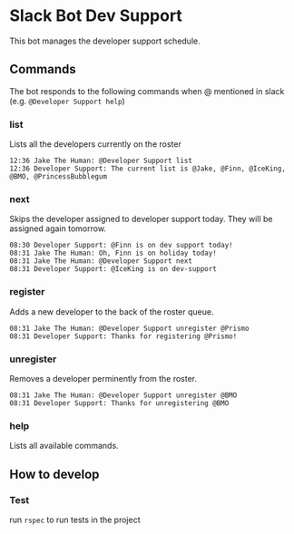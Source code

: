 # Slack Bot Dev Support

This bot manages the developer support schedule.

## Commands
The bot responds to the following commands when @ mentioned in slack (e.g. `@Developer Support help`)

### list
Lists all the developers currently on the roster

```
12:36 Jake The Human: @Developer Support list
12:36 Developer Support: The current list is @Jake, @Finn, @IceKing, @BMO, @PrincessBubblegum
```

### next
Skips the developer assigned to developer support today. They will be assigned again tomorrow.

```
08:30 Developer Support: @Finn is on dev support today!
08:31 Jake The Human: Oh, Finn is on holiday today!
08:31 Jake The Human: @Developer Support next
08:31 Developer Support: @IceKing is on dev-support
```

### register
Adds a new developer to the back of the roster queue.

```
08:31 Jake The Human: @Developer Support unregister @Prismo
08:31 Developer Support: Thanks for registering @Prismo!
```

### unregister
Removes a developer perminently from the roster.

```
08:31 Jake The Human: @Developer Support unregister @BMO
08:31 Developer Support: Thanks for unregistering @BMO
```

### help
Lists all available commands.

## How to develop

### Test
run `rspec` to run tests in the project